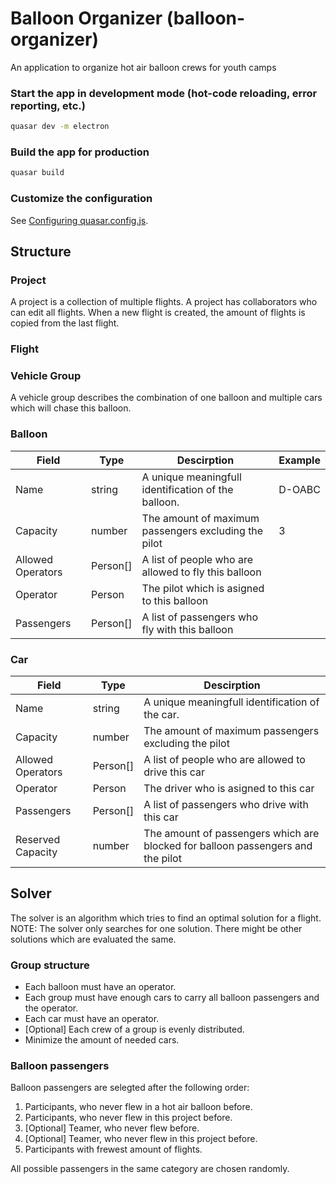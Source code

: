 # Balloon Organizer (balloon-organizer)

An application to organize hot air balloon crews for youth camps

### Start the app in development mode (hot-code reloading, error reporting, etc.)

```bash
quasar dev -m electron
```

### Build the app for production

```bash
quasar build
```

### Customize the configuration

See [Configuring quasar.config.js](https://v2.quasar.dev/quasar-cli-vite/quasar-config-js).

## Structure

### Project

A project is a collection of multiple flights. 
A project has collaborators who can edit all flights.
When a new flight is created, the amount of flights is copied from the last flight.

### Flight

### Vehicle Group

A vehicle group describes the combination of one balloon and multiple cars which will chase this balloon.

### Balloon

| Field | Type | Descirption | Example |
| --- | --- | --- | --- |
| Name | string | A unique meaningfull identification of the balloon. | D-OABC |
| Capacity | number | The amount of maximum passengers excluding the pilot | 3 | 
| Allowed Operators | Person[] | A list of people who are allowed to fly this balloon | |
| Operator | Person | The pilot which is asigned to this balloon | |
| Passengers | Person[] | A list of passengers who fly with this balloon | |

### Car

| Field | Type | Descirption                                                                     |
| --- | --- |---------------------------------------------------------------------------------|
| Name | string | A unique meaningfull identification of the car.                                 | 
| Capacity | number | The amount of maximum passengers excluding the pilot                            |
| Allowed Operators | Person[] | A list of people who are allowed to drive this car                              |
| Operator | Person | The driver who is asigned to this car                                           |
| Passengers | Person[] | A list of passengers who drive with this car                                    |
| Reserved Capacity | number | The amount of passengers which are blocked for balloon passengers and the pilot |

## Solver

The solver is an algorithm which tries to find an optimal solution for a flight.  
NOTE: The solver only searches for one solution. 
There might be other solutions which are evaluated the same.

### Group structure

* Each balloon must have an operator.
* Each group must have enough cars to carry all balloon passengers and the operator.
* Each car must have an operator.
* [Optional] Each crew of a group is evenly distributed.
* Minimize the amount of needed cars.

### Balloon passengers

Balloon passengers are selegted after the following order:
1. Participants, who never flew in a hot air balloon before.
2. Participants, who never flew in this project before.
3. [Optional] Teamer, who never flew before.
4. [Optional] Teamer, who never flew in this project before.
5. Participants with frewest amount of flights.

All possible passengers in the same category are chosen randomly.